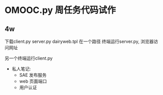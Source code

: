 # OMOOC.py 周任务代码试作

## 4w
下载client.py server.py dairyweb.tpl 在一个路径
终端运行server.py, 浏览器访问网址

另一个终端运行client.py




- 私人笔记:
    + SAE 发布服务
    + web 页面端口
    + 用户认证
